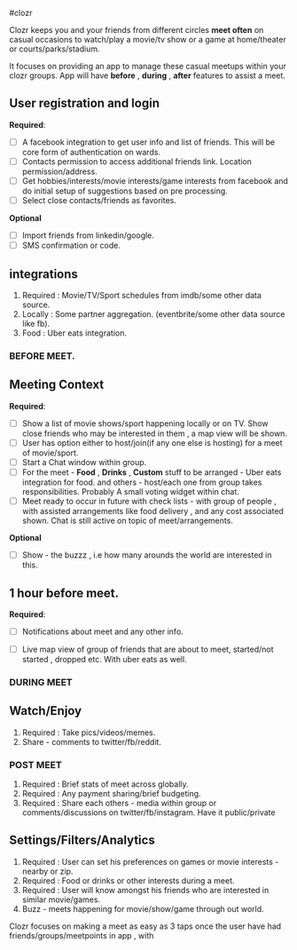 #clozr

Clozr keeps you and your friends from different circles **meet often** on casual occasions to watch/play a movie/tv show or a game at home/theater or courts/parks/stadium.

It focuses on providing an app to manage these casual meetups within your clozr groups.
App will have **before** , **during** , **after** features to assist a meet.


## User registration and login 

**Required**:

- [ ] A facebook integration to get user info and list of friends. This will be core form of authentication on wards.
- [ ] Contacts permission to access additional friends link. Location permission/address.
- [ ] Get hobbies/interests/movie interests/game interests from facebook and do initial setup of suggestions based on pre processing.
- [ ] Select close contacts/friends as favorites.

**Optional**

- [ ] Import friends from linkedin/google. 
- [ ] SMS confirmation or code.

## integrations

1. Required : Movie/TV/Sport schedules from imdb/some other data source.
2. Locally :  Some partner aggregation. (eventbrite/some other data source like fb).
3. Food : Uber eats integration.


### BEFORE MEET.

## Meeting Context

**Required**:

- [ ] Show a list of movie shows/sport  happening locally or on TV. Show close friends who may be interested in them , a map view will be shown.
- [ ] User has option either to host/join(if any one else is hosting) for a meet of movie/sport. 
- [ ] Start a Chat window within group.
- [ ] For the meet - **Food** , **Drinks** , **Custom** stuff to be arranged - Uber eats integration for food. and others - host/each one from group takes responsibilities. Probably A small voting widget within chat.
- [ ] Meet ready to occur in future with check lists - with group of people , with assisted arrangements like food delivery , and any cost associated shown.  Chat is still active on topic of meet/arrangements.

**Optional**

- [ ] Show - the buzzz , i.e how many arounds the world are interested in this.

## 1 hour before meet.

**Required**:

- [ ] Notifications about meet and any other info.
- [ ] Live map view of group of friends that are about to meet, started/not started , dropped etc. With uber eats as well.


### DURING MEET

## Watch/Enjoy

1. Required : Take pics/videos/memes. 
2. Share - comments to twitter/fb/reddit.


### POST MEET

1. Required : Brief stats of meet across globally.
2. Required : Any payment sharing/brief budgeting.
3. Required : Share each others - media within group or comments/discussions on twitter/fb/instagram.  Have it public/private


## Settings/Filters/Analytics

1. Required : User can set his preferences on games or movie interests - nearby or zip. 
1. Required : Food or drinks or other interests during a meet.
2. Required : User will know amongst his friends who are interested in similar movie/games.
3. Buzz - meets happening for movie/show/game through out world.


Clozr focuses on making a meet as easy as 3 taps once the user have had friends/groups/meetpoints in app , with 








 
